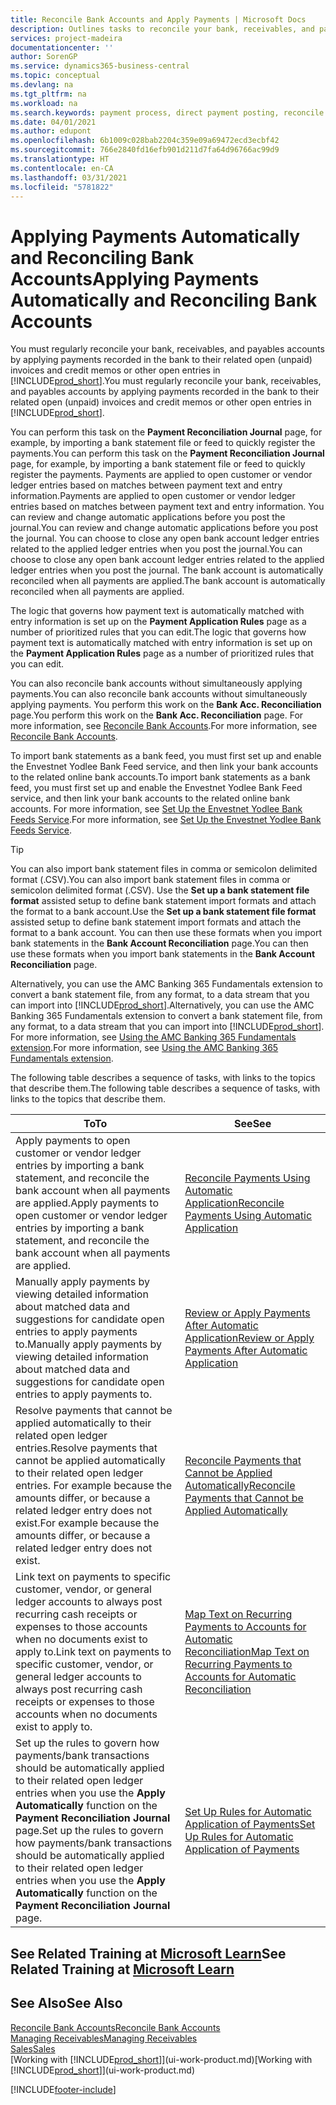 ```yaml
---
title: Reconcile Bank Accounts and Apply Payments | Microsoft Docs
description: Outlines tasks to reconcile your bank, receivables, and payables accounts, post cash receipts or expenses, and apply payments automatically.
services: project-madeira
documentationcenter: ''
author: SorenGP
ms.service: dynamics365-business-central
ms.topic: conceptual
ms.devlang: na
ms.tgt_pltfrm: na
ms.workload: na
ms.search.keywords: payment process, direct payment posting, reconcile payment, expenses, cash receipts
ms.date: 04/01/2021
ms.author: edupont
ms.openlocfilehash: 6b1009c028bab2204c359e09a69472ecd3ecbf42
ms.sourcegitcommit: 766e2840fd16efb901d211d7fa64d96766ac99d9
ms.translationtype: HT
ms.contentlocale: en-CA
ms.lasthandoff: 03/31/2021
ms.locfileid: "5781822"
---
```

# <a name="applying-payments-automatically-and-reconciling-bank-accounts"></a><span data-ttu-id="d8ba5-103">Applying Payments Automatically and Reconciling Bank Accounts</span><span class="sxs-lookup"><span data-stu-id="d8ba5-103">Applying Payments Automatically and Reconciling Bank Accounts</span></span>
<span data-ttu-id="d8ba5-104">You must regularly reconcile your bank, receivables, and payables accounts by applying payments recorded in the bank to their related open (unpaid) invoices and credit memos or other open entries in [!INCLUDE[prod_short](includes/prod_short.md)].</span><span class="sxs-lookup"><span data-stu-id="d8ba5-104">You must regularly reconcile your bank, receivables, and payables accounts by applying payments recorded in the bank to their related open (unpaid) invoices and credit memos or other open entries in [!INCLUDE[prod_short](includes/prod_short.md)].</span></span>  

<span data-ttu-id="d8ba5-105">You can perform this task on the **Payment Reconciliation Journal** page, for example, by importing a bank statement file or feed to quickly register the payments.</span><span class="sxs-lookup"><span data-stu-id="d8ba5-105">You can perform this task on the **Payment Reconciliation Journal** page, for example, by importing a bank statement file or feed to quickly register the payments.</span></span> <span data-ttu-id="d8ba5-106">Payments are applied to open customer or vendor ledger entries based on matches between payment text and entry information.</span><span class="sxs-lookup"><span data-stu-id="d8ba5-106">Payments are applied to open customer or vendor ledger entries based on matches between payment text and entry information.</span></span> <span data-ttu-id="d8ba5-107">You can review and change automatic applications before you post the journal.</span><span class="sxs-lookup"><span data-stu-id="d8ba5-107">You can review and change automatic applications before you post the journal.</span></span> <span data-ttu-id="d8ba5-108">You can choose to close any open bank account ledger entries related to the applied ledger entries when you post the journal.</span><span class="sxs-lookup"><span data-stu-id="d8ba5-108">You can choose to close any open bank account ledger entries related to the applied ledger entries when you post the journal.</span></span> <span data-ttu-id="d8ba5-109">The bank account is automatically reconciled when all payments are applied.</span><span class="sxs-lookup"><span data-stu-id="d8ba5-109">The bank account is automatically reconciled when all payments are applied.</span></span>

<span data-ttu-id="d8ba5-110">The logic that governs how payment text is automatically matched with entry information is set up on the **Payment Application Rules** page as a number of prioritized rules that you can edit.</span><span class="sxs-lookup"><span data-stu-id="d8ba5-110">The logic that governs how payment text is automatically matched with entry information is set up on the **Payment Application Rules** page as a number of prioritized rules that you can edit.</span></span>

<span data-ttu-id="d8ba5-111">You can also reconcile bank accounts without simultaneously applying payments.</span><span class="sxs-lookup"><span data-stu-id="d8ba5-111">You can also reconcile bank accounts without simultaneously applying payments.</span></span> <span data-ttu-id="d8ba5-112">You perform this work on the **Bank Acc. Reconciliation** page.</span><span class="sxs-lookup"><span data-stu-id="d8ba5-112">You perform this work on the **Bank Acc. Reconciliation** page.</span></span> <span data-ttu-id="d8ba5-113">For more information, see [Reconcile Bank Accounts](bank-how-reconcile-bank-accounts-separately.md).</span><span class="sxs-lookup"><span data-stu-id="d8ba5-113">For more information, see [Reconcile Bank Accounts](bank-how-reconcile-bank-accounts-separately.md).</span></span>   

<span data-ttu-id="d8ba5-114">To import bank statements as a bank feed, you must first set up and enable the Envestnet Yodlee Bank Feed service, and then link your bank accounts to the related online bank accounts.</span><span class="sxs-lookup"><span data-stu-id="d8ba5-114">To import bank statements as a bank feed, you must first set up and enable the Envestnet Yodlee Bank Feed service, and then link your bank accounts to the related online bank accounts.</span></span> <span data-ttu-id="d8ba5-115">For more information, see [Set Up the Envestnet Yodlee Bank Feeds Service](bank-how-setup-bank-statement-service.md).</span><span class="sxs-lookup"><span data-stu-id="d8ba5-115">For more information, see [Set Up the Envestnet Yodlee Bank Feeds Service](bank-how-setup-bank-statement-service.md).</span></span>  

> [!TIP]
> <span data-ttu-id="d8ba5-116">You can also import bank statement files in comma or semicolon delimited format (.CSV).</span><span class="sxs-lookup"><span data-stu-id="d8ba5-116">You can also import bank statement files in comma or semicolon delimited format (.CSV).</span></span> <span data-ttu-id="d8ba5-117">Use the **Set up a bank statement file format** assisted setup to define bank statement import formats and attach the format to a bank account.</span><span class="sxs-lookup"><span data-stu-id="d8ba5-117">Use the **Set up a bank statement file format** assisted setup to define bank statement import formats and attach the format to a bank account.</span></span> <span data-ttu-id="d8ba5-118">You can then use these formats when you import bank statements in the **Bank Account Reconciliation** page.</span><span class="sxs-lookup"><span data-stu-id="d8ba5-118">You can then use these formats when you import bank statements in the **Bank Account Reconciliation** page.</span></span>

<span data-ttu-id="d8ba5-119">Alternatively, you can use the AMC Banking 365 Fundamentals extension to convert a bank statement file, from any format, to a data stream that you can import into [!INCLUDE[prod_short](includes/prod_short.md)].</span><span class="sxs-lookup"><span data-stu-id="d8ba5-119">Alternatively, you can use the AMC Banking 365 Fundamentals extension to convert a bank statement file, from any format, to a data stream that you can import into [!INCLUDE[prod_short](includes/prod_short.md)].</span></span> <span data-ttu-id="d8ba5-120">For more information, see [Using the AMC Banking 365 Fundamentals extension](ui-extensions-amc-banking.md).</span><span class="sxs-lookup"><span data-stu-id="d8ba5-120">For more information, see [Using the AMC Banking 365 Fundamentals extension](ui-extensions-amc-banking.md).</span></span>  

<span data-ttu-id="d8ba5-121">The following table describes a sequence of tasks, with links to the topics that describe them.</span><span class="sxs-lookup"><span data-stu-id="d8ba5-121">The following table describes a sequence of tasks, with links to the topics that describe them.</span></span>  

| <span data-ttu-id="d8ba5-122">To</span><span class="sxs-lookup"><span data-stu-id="d8ba5-122">To</span></span> | <span data-ttu-id="d8ba5-123">See</span><span class="sxs-lookup"><span data-stu-id="d8ba5-123">See</span></span> |
| --- | --- |
| <span data-ttu-id="d8ba5-124">Apply payments to open customer or vendor ledger entries by importing a bank statement, and reconcile the bank account when all payments are applied.</span><span class="sxs-lookup"><span data-stu-id="d8ba5-124">Apply payments to open customer or vendor ledger entries by importing a bank statement, and reconcile the bank account when all payments are applied.</span></span> |[<span data-ttu-id="d8ba5-125">Reconcile Payments Using Automatic Application</span><span class="sxs-lookup"><span data-stu-id="d8ba5-125">Reconcile Payments Using Automatic Application</span></span>](receivables-how-reconcile-payments-auto-application.md) |
| <span data-ttu-id="d8ba5-126">Manually apply payments by viewing detailed information about matched data and suggestions for candidate open entries to apply payments to.</span><span class="sxs-lookup"><span data-stu-id="d8ba5-126">Manually apply payments by viewing detailed information about matched data and suggestions for candidate open entries to apply payments to.</span></span> |[<span data-ttu-id="d8ba5-127">Review or Apply Payments After Automatic Application</span><span class="sxs-lookup"><span data-stu-id="d8ba5-127">Review or Apply Payments After Automatic Application</span></span>](receivables-how-review-apply-payments-auto-application.md) |
| <span data-ttu-id="d8ba5-128">Resolve payments that cannot be applied automatically to their related open ledger entries.</span><span class="sxs-lookup"><span data-stu-id="d8ba5-128">Resolve payments that cannot be applied automatically to their related open ledger entries.</span></span> <span data-ttu-id="d8ba5-129">For example because the amounts differ, or because a related ledger entry does not exist.</span><span class="sxs-lookup"><span data-stu-id="d8ba5-129">For example because the amounts differ, or because a related ledger entry does not exist.</span></span> |[<span data-ttu-id="d8ba5-130">Reconcile Payments that Cannot be Applied Automatically</span><span class="sxs-lookup"><span data-stu-id="d8ba5-130">Reconcile Payments that Cannot be Applied Automatically</span></span>](receivables-how-reconcile-payments-cannot-apply-auto.md) |
| <span data-ttu-id="d8ba5-131">Link text on payments to specific customer, vendor, or general ledger accounts to always post recurring cash receipts or expenses to those accounts when no documents exist to apply to.</span><span class="sxs-lookup"><span data-stu-id="d8ba5-131">Link text on payments to specific customer, vendor, or general ledger accounts to always post recurring cash receipts or expenses to those accounts when no documents exist to apply to.</span></span> |[<span data-ttu-id="d8ba5-132">Map Text on Recurring Payments to Accounts for Automatic Reconciliation</span><span class="sxs-lookup"><span data-stu-id="d8ba5-132">Map Text on Recurring Payments to Accounts for Automatic Reconciliation</span></span>](receivables-how-map-text-recurring-payments-accounts-auto-reconcilliation.md) |
|<span data-ttu-id="d8ba5-133">Set up the rules to govern how payments/bank transactions should be automatically applied to their related open ledger entries when you use the **Apply Automatically** function on the **Payment Reconciliation Journal** page.</span><span class="sxs-lookup"><span data-stu-id="d8ba5-133">Set up the rules to govern how payments/bank transactions should be automatically applied to their related open ledger entries when you use the **Apply Automatically** function on the **Payment Reconciliation Journal** page.</span></span>|[<span data-ttu-id="d8ba5-134">Set Up Rules for Automatic Application of Payments</span><span class="sxs-lookup"><span data-stu-id="d8ba5-134">Set Up Rules for Automatic Application of Payments</span></span>](receivables-how-set-up-payment-application-rules.md)|

## <a name="see-related-training-at-microsoft-learn"></a><span data-ttu-id="d8ba5-135">See Related Training at [Microsoft Learn](/learn/modules/use-journals-dynamics-365-business-central/index)</span><span class="sxs-lookup"><span data-stu-id="d8ba5-135">See Related Training at [Microsoft Learn](/learn/modules/use-journals-dynamics-365-business-central/index)</span></span>

## <a name="see-also"></a><span data-ttu-id="d8ba5-136">See Also</span><span class="sxs-lookup"><span data-stu-id="d8ba5-136">See Also</span></span>
[<span data-ttu-id="d8ba5-137">Reconcile Bank Accounts</span><span class="sxs-lookup"><span data-stu-id="d8ba5-137">Reconcile Bank Accounts</span></span>](bank-how-reconcile-bank-accounts-separately.md)  
[<span data-ttu-id="d8ba5-138">Managing Receivables</span><span class="sxs-lookup"><span data-stu-id="d8ba5-138">Managing Receivables</span></span>](receivables-manage-receivables.md)  
[<span data-ttu-id="d8ba5-139">Sales</span><span class="sxs-lookup"><span data-stu-id="d8ba5-139">Sales</span></span>](sales-manage-sales.md)  
<span data-ttu-id="d8ba5-140">[Working with [!INCLUDE[prod_short](includes/prod_short.md)]](ui-work-product.md)</span><span class="sxs-lookup"><span data-stu-id="d8ba5-140">[Working with [!INCLUDE[prod_short](includes/prod_short.md)]](ui-work-product.md)</span></span>


[!INCLUDE[footer-include](includes/footer-banner.md)]